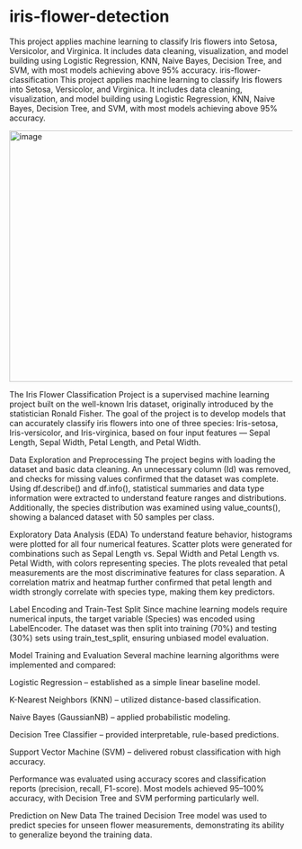# iris-flower-detection
This project applies machine learning to classify Iris flowers into Setosa, Versicolor, and Virginica. It includes data cleaning, visualization, and model building using Logistic Regression, KNN, Naive Bayes, Decision Tree, and SVM, with most models achieving above 95% accuracy.
iris-flower-classification
This project applies machine learning to classify Iris flowers into Setosa, Versicolor, and Virginica. It includes data cleaning, visualization, and model building using Logistic Regression, KNN, Naive Bayes, Decision Tree, and SVM, with most models achieving above 95% accuracy.

<img width="1000" height="447" alt="image" src="https://github.com/user-attachments/assets/cf495d1b-9253-46f6-997d-75ff6827af1f" />

The Iris Flower Classification Project is a supervised machine learning project built on the well-known Iris dataset, originally introduced by the statistician Ronald Fisher. The goal of the project is to develop models that can accurately classify iris flowers into one of three species: Iris-setosa, Iris-versicolor, and Iris-virginica, based on four input features — Sepal Length, Sepal Width, Petal Length, and Petal Width.

Data Exploration and Preprocessing
The project begins with loading the dataset and basic data cleaning. An unnecessary column (Id) was removed, and checks for missing values confirmed that the dataset was complete. Using df.describe() and df.info(), statistical summaries and data type information were extracted to understand feature ranges and distributions. Additionally, the species distribution was examined using value_counts(), showing a balanced dataset with 50 samples per class.

Exploratory Data Analysis (EDA)
To understand feature behavior, histograms were plotted for all four numerical features. Scatter plots were generated for combinations such as Sepal Length vs. Sepal Width and Petal Length vs. Petal Width, with colors representing species. The plots revealed that petal measurements are the most discriminative features for class separation. A correlation matrix and heatmap further confirmed that petal length and width strongly correlate with species type, making them key predictors.

Label Encoding and Train-Test Split
Since machine learning models require numerical inputs, the target variable (Species) was encoded using LabelEncoder. The dataset was then split into training (70%) and testing (30%) sets using train_test_split, ensuring unbiased model evaluation.

Model Training and Evaluation
Several machine learning algorithms were implemented and compared:

Logistic Regression – established as a simple linear baseline model.

K-Nearest Neighbors (KNN) – utilized distance-based classification.

Naive Bayes (GaussianNB) – applied probabilistic modeling.

Decision Tree Classifier – provided interpretable, rule-based predictions.

Support Vector Machine (SVM) – delivered robust classification with high accuracy.

Performance was evaluated using accuracy scores and classification reports (precision, recall, F1-score). Most models achieved 95–100% accuracy, with Decision Tree and SVM performing particularly well.

Prediction on New Data
The trained Decision Tree model was used to predict species for unseen flower measurements, demonstrating its ability to generalize beyond the training data.
